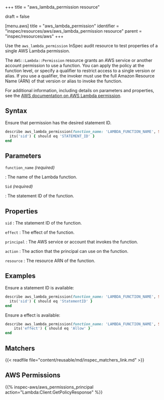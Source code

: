 +++
title = "aws_lambda_permission resource"

draft = false


[menu.aws]
title = "aws_lambda_permission"
identifier = "inspec/resources/aws/aws_lambda_permission resource"
parent = "inspec/resources/aws"
+++

Use the `aws_lambda_permission` InSpec audit resource to test properties of a single AWS Lambda permission.

The `AWS::Lambda::Permission` resource grants an AWS service or another account permission to use a function. You can apply the policy at the function level, or specify a qualifier to restrict access to a single version or alias. If you use a qualifier, the invoker must use the full Amazon Resource Name (ARN) of that version or alias to invoke the function.

For additional information, including details on parameters and properties, see the [AWS documentation on AWS Lambda permission](https://docs.aws.amazon.com/AWSCloudFormation/latest/UserGuide/aws-resource-lambda-permission.html).

## Syntax

Ensure that permission has the desired statement ID.

```ruby
describe aws_lambda_permission(function_name: 'LAMBDA_FUNCTION_NAME', Sid: 'STATEMENT_ID') do
  its('sid') { should eq 'STATEMENT_ID' }
end
```

## Parameters

`function_name` _(required)_

: The name of the Lambda function.

`Sid` _(required)_

: The statement ID of the function.

## Properties

`sid`
: The statement ID of the function.

`effect`
: The effect of the function.

`principal`
: The AWS service or account that invokes the function.

`action`
: The action that the principal can use on the function.

`resource`
: The resource ARN of the function.

## Examples

Ensure a statement ID is available:

```ruby
describe aws_lambda_permission(function_name: 'LAMBDA_FUNCTION_NAME', Sid: 'STATEMENT_ID') do
  its('sid') { should eq 'StatementID' }
end
```

Ensure a effect is available:

```ruby
describe aws_lambda_permission(function_name: 'LAMBDA_FUNCTION_NAME', Sid: 'STATEMENT_ID') do
    its('effect') { should eq 'Allow' }
end
```

## Matchers

{{< readfile file="content/reusable/md/inspec_matchers_link.md" >}}

## AWS Permissions

{{% inspec-aws/aws_permissions_principal action="Lambda:Client:GetPolicyResponse" %}}
